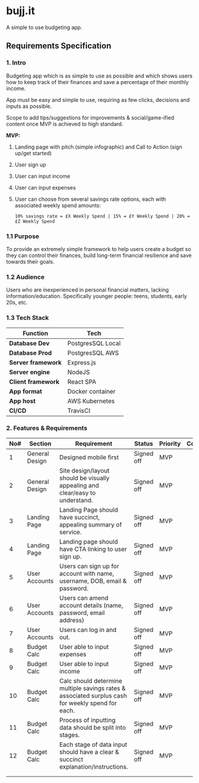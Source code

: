 # bujj.it

A simple to use budgeting app. 

## Requirements Specification

### 1. Intro 

Budgeting app which is as simple to use as possible and which shows users how to keep track of their finances and save a percentage of their monthly income. 

App must be easy and simple to use, requiring as few clicks, decisions and inputs as possible. 

Scope to add tips/suggestions for improvements & social/game-ified content once MVP is achieved to high standard. 

**MVP:**

1. Landing page with pitch (simple infographic) and Call to Action (sign up/get started) 
2. User sign up
3. User can input income
4. User can input expenses
5. User can choose from several savings rate options, each with associated weekly spend amounts:

   ``` 10% savings rate = £X Weekly Spend | 15% = £Y Weekly Spend | 20% = £Z Weekly Spend  ```

### 1.1 Purpose

To provide an extremely simple framework to help users create a budget so they can control their finances, build long-term financial resilience and save towards their goals. 

### 1.2 Audience

Users who are inexperienced in personal financial matters, lacking information/education. Specifically younger people: teens, students, early 20s, etc.


### 1.3 Tech Stack

| **Function**         | **Tech**          |
| -------------------- | ----------------- |
| **Database Dev**     | PostgresSQL Local |
| **Database Prod**    | PostgresSQL AWS   |
| **Server framework** | Express.js        |
| **Server engine**    | NodeJS            |
| **Client framework** | React SPA         |
| **App format**       | Docker container  |
| **App host**         | AWS Kubernetes    |
| **CI/CD**            | TravisCI          |

### 2. Features & Requirements

| No# | Section        | Requirement                                                                                       | Status     | Priority | Comments | Owner |
| --- | -------------- | ------------------------------------------------------------------------------------------------- | ---------- | -------- | -------- | ----- |
| 1   | General Design | Designed mobile first                                                                             | Signed off | MVP      |          |       |
| 2   | General Design | Site design/layout should be visually appealing and clear/easy to understand.                     | Signed off | MVP      |          |       |
| 3   | Landing Page   | Landing Page should have succinct, appealing summary of service.                                  | Signed off | MVP      |          |       |
| 4   | Landing Page   | Landing page should have CTA linking to user sign up.                                             | Signed off | MVP      |          |       |
| 5   | User Accounts  | Users can sign up for account with name, username, DOB, email & password.                         | Signed off | MVP      |
| 6   | User Accounts  | Users can amend account details (name, password, email address)                                   | Signed off | MVP      |          |       |
| 7   | User Accounts  | Users can log in and out.                                                                         | Signed off | MVP      |          |       |
| 8   | Budget Calc    | User able to input expenses                                                                       | Signed off | MVP      |          |       |
| 9   | Budget Calc    | User able to input income                                                                         | Signed off | MVP      |          |       |
| 10  | Budget Calc    | Calc should determine multiple savings rates & associated surplus cash for weekly spend for each. | Signed off | MVP      |          |       |
| 11  | Budget Calc    | Process of inputting data should be split into stages.                                            | Signed off | MVP      |          |       |
| 12  | Budget Calc    | Each stage of data input should have a clear & succinct explanation/instructions.                 | Signed off | MVP      |          | 13    | Budget Calc |
|     |                |                                                                                                   |            |          |          |       |
|     |                |                                                                                                   |            |          |          |       |